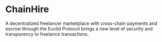 # ChainHire
 A decentralized freelancer marketplace with cross-chain payments and escrow through the Euclid Protocol brings a new level of security and transparency to freelance transactions.
